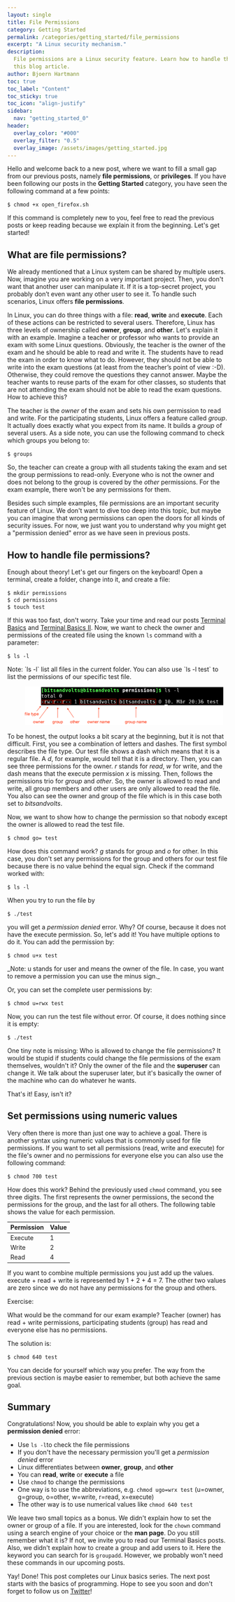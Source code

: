 ```yaml
---
layout: single
title: File Permissions
category: Getting Started
permalink: /categories/getting_started/file_permissions
excerpt: "A Linux security mechanism."
description:
  File permissions are a Linux security feature. Learn how to handle them in
  this blog article.
author: Bjoern Hartmann
toc: true
toc_label: "Content"
toc_sticky: true
toc_icon: "align-justify"
sidebar:
  nav: "getting_started_0"
header:
  overlay_color: "#000"
  overlay_filter: "0.5"
  overlay_image: /assets/images/getting_started.jpg
---
```


Hello and welcome back to a new post, where we want to fill a small gap from our
previous posts, namely **file permissions**, or **privileges**. If you have been
following our posts in the **Getting Started** category, you have seen the
following command at a few points:

    $ chmod +x open_firefox.sh

If this command is completely new to you, feel free to read the previous posts
or keep reading because we explain it from the beginning. Let's get started!

## What are file permissions?

We already mentioned that a Linux system can be shared by multiple users. Now,
imagine you are working on a very important project. Then, you don't want that
another user can manipulate it. If it is a top-secret project, you probably
don’t even want any other user to see it. To handle such scenarios, Linux offers
**file permissions**.

In Linux, you can do three things with a file: **read**, **write** and
**execute**. Each of these actions can be restricted to several users.
Therefore, Linux has three levels of ownership called **owner**, **group**, and
**other**. Let's explain it with an example. Imagine a teacher or professor who
wants to provide an exam with some Linux questions. Obviously, the teacher is
the owner of the exam and he should be able to read and write it. The students
have to read the exam in order to know what to do. However, they should not be
able to write into the exam questions (at least from the teacher’s point of view
:-D). Otherwise, they could remove the questions they cannot answer. Maybe the
teacher wants to reuse parts of the exam for other classes, so students that are
not attending the exam should not be able to read the exam questions. How to
achieve this?

The teacher is the _owner_ of the exam and sets his own permission to read and
write. For the participating students, Linux offers a feature called _group_. It
actually does exactly what you expect from its name. It builds a _group_ of
several users. As a side note, you can use the following command to check which
groups you belong to:

    $ groups

So, the teacher can create a group with all students taking the exam and set the
group permissions to read-only. Everyone who is not the owner and does not
belong to the group is covered by the _other_ permissions. For the exam example,
there won't be any permissions for them.

Besides such simple examples, file permissions are an important security feature
of Linux. We don't want to dive too deep into this topic, but maybe you can
imagine that wrong permissions can open the doors for all kinds of security
issues. For now, we just want you to understand why you might get a "permission
denied" error as we have seen in previous posts.

## How to handle file permissions?

Enough about theory! Let's get our fingers on the keyboard! Open a terminal,
create a folder, change into it, and create a file:

    $ mkdir permissions
    $ cd permissions
    $ touch test

If this was too fast, don't worry. Take your time and read our posts
[Terminal Basics](/categories/getting_started/terminal_basics) and
[Terminal Basics II](/categories/getting_started/terminal_basics2). Now, we want
to check the owner and permissions of the created file using the known `ls`
command with a parameter:

    $ ls -l

<div class='note-normal' markdown="1">
Note: `ls -l` list all files in the current folder. You can also use
`ls -l test` to list the permissions of our specific test file.
</div>

<figure class="img-center" style="width:90%">
  <img src="/assets/images/gs_00006_file_permissions.png" title="File Permissions" alt="File Permissions">
</figure>

To be honest, the output looks a bit scary at the beginning, but it is not that
difficult. First, you see a combination of letters and dashes. The first symbol
describes the file type. Our test file shows a dash which means that it is a
regular file. A _d_, for example, would tell that it is a directory. Then, you
can see three permissions for the owner. _r_ stands for _read_, _w_ for write,
and the dash means that the execute permission _x_ is missing. Then, follows the
permissions trio for _group_ and _other_. So, the owner is allowed to read and
write, all group members and other users are only allowed to read the file. You
also can see the owner and group of the file which is in this case both set to
_bitsandvolts_.

Now, we want to show how to change the permission so that nobody except the
owner is allowed to read the test file.

    $ chmod go= test

How does this command work? _g_ stands for group and _o_ for other. In this
case, you don't set any permissions for the group and others for our test file
because there is no value behind the equal sign. Check if the command worked
with:

    $ ls -l

When you try to run the file by

    $ ./test

you will get a _permission denied_ error. Why? Of course, because it does not
have the execute permission. So, let's add it! You have multiple options to do
it. You can add the permission by:

    $ chmod u+x test

<div class='note-normal' markdown="1">
_Note: u stands for user and means the owner of the file. In case,
you want to remove a permission you can use the minus sign._
</div>

Or, you can set the complete user permissions by:

    $ chmod u=rwx test

Now, you can run the test file without error. Of course, it does nothing since
it is empty:

    $ ./test

One tiny note is missing: Who is allowed to change the file permissions? It
would be stupid if students could change the file permissions of the exam
themselves, wouldn't it? Only the owner of the file and the **superuser** can
change it. We talk about the superuser later, but it's basically the owner of
the machine who can do whatever he wants.

That's it! Easy, isn't it?

## Set permissions using numeric values

Very often there is more than just one way to achieve a goal. There is another
syntax using numeric values that is commonly used for file permissions. If you
want to set all permissions (read, write and execute) for the file's owner and
no permissions for everyone else you can also use the following command:

    $ chmod 700 test

How does this work? Behind the previously used `chmod` command, you see three
digits. The first represents the owner permissions, the second the permissions
for the group, and the last for all others. The following table shows the value
for each permission.

| Permission | Value |
| ---------- | ----- |
| Execute    | 1     |
| Write      | 2     |
| Read       | 4     |

If you want to combine multiple permissions you just add up the values.
execute + read + write is represented by 1 + 2 + 4 = 7. The other two values are
zero since we do not have any permissions for the group and others.

<div class='note-exercise' markdown="1">
Exercise:

What would be the command for our exam example? Teacher (owner) has read + write
permissions, participating students (group) has read and everyone else has no
permissions.

</div>

The solution is:

    $ chmod 640 test

You can decide for yourself which way you prefer. The way from the previous
section is maybe easier to remember, but both achieve the same goal.

## Summary

Congratulations! Now, you should be able to explain why you get a **permission
denied** error:

- Use `ls -l`to check the file permissions
- If you don't have the necessary permission you'll get a _permission denied_
  error
- Linux differentiates between **owner**, **group**, and **other**
- You can **read**, **write** or **execute** a file
- Use `chmod` to change the permissions
- One way is to use the abbreviations, e.g. `chmod ugo=wrx test` (u=owner,
  g=group, o=other, w=write, r=read, x=execute)
- The other way is to use numerical values like `chmod 640 test`

We leave two small topics as a bonus. We didn't explain how to set the owner or
group of a file. If you are interested, look for the `chown` command using a
search engine of your choice or the **man page**. Do you still remember what it
is? If not, we invite you to read our Terminal Basics posts. Also, we didn't
explain how to create a group and add users to it. Here the keyword you can
search for is `groupadd`. However, we probably won't need these commands in our
upcoming posts.

Yay! Done! This post completes our Linux basics series. The next post starts
with the basics of programming. Hope to see you soon and don't forget to follow
us on [Twitter](https://twitter.com/bitsandvolts)!

